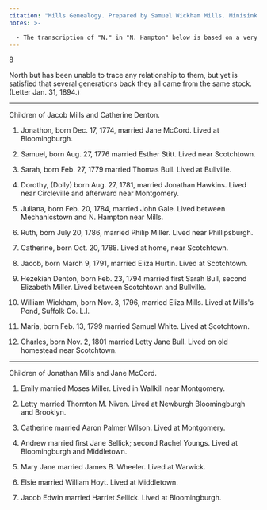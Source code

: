 ```yaml
---
citation: "Mills Genealogy. Prepared by Samuel Wickham Mills. Minisink Valley Historical Society, Port Jervis NY, p8. Used with permission."
notes: >-

  - The transcription of "N." in "N. Hampton" below is based on a very similar handwritten "N" on page 10 for Nancy, wife of William Gale, who is the son of Juliana and John Gale. An example of a handwritten capital "S" can be seen in the reference to Suffolk County below. Also note that I corrected Mechanicstown, which appears to be written "Mechanic-town".
---
```

8

North but has been unable to trace any relationship to them, but yet is satisfied that several generations back they all came from the same stock. (Letter Jan. 31, 1894.)

-----

Children of Jacob Mills and Catherine Denton.

1. Jonathon, born Dec. 17, 1774, married Jane McCord. Lived at Bloomingburgh.

2. Samuel, born Aug. 27, 1776 married Esther Stitt. Lived near Scotchtown.

3. Sarah, born Feb. 27, 1779 married Thomas Bull. Lived at Bullville.

4. Dorothy, (Dolly) born Aug. 27, 1781, married Jonathan Hawkins. Lived near Circleville and afterward near Montgomery.

5. Juliana, born Feb. 20, 1784, married John Gale. Lived between Mechanicstown and N. Hampton near Mills.
 
6. Ruth, born July 20, 1786, married Philip Miller. Lived near Phillipsburgh.

7. Catherine, born Oct. 20, 1788. Lived at home, near Scotchtown.

8. Jacob, born March 9, 1791, married Eliza Hurtin. Lived at Scotchtown.

9. Hezekiah Denton, born Feb. 23, 1794 married first Sarah Bull, second Elizabeth Miller. Lived between Scotchtown and Bullville.

10. William Wickham, born Nov. 3, 1796, married Eliza Mills. Lived at Mills's Pond, Suffolk Co. L.I.

11. Maria, born Feb. 13, 1799 married Samuel White. Lived at Scotchtown.

12. Charles, born Nov. 2, 1801 married Letty Jane Bull. Lived on old homestead near Scotchtown.

-----

Children of Jonathan Mills and Jane McCord.

1. Emily married Moses Miller. Lived in Wallkill near Montgomery.

2. Letty married Thornton M. Niven. Lived at Newburgh Bloomingburgh and Brooklyn.

3. Catherine married Aaron Palmer Wilson. Lived at Montgomery.

4. Andrew married first Jane Sellick; second Rachel Youngs. Lived at Bloomingburgh and Middletown. 

5. Mary Jane married James B. Wheeler. Lived at Warwick.

6. Elsie married William Hoyt. Lived at Middletown.

7. Jacob Edwin married Harriet Sellick. Lived at Bloomingburgh.



